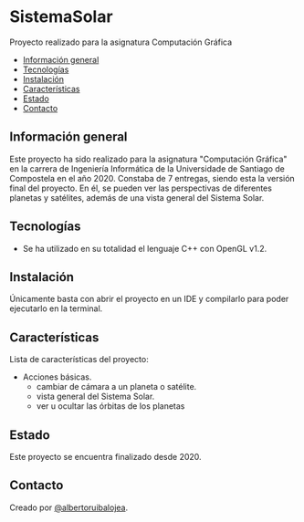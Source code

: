 # SistemaSolar
Proyecto realizado para la asignatura Computación Gráfica

* [Información general](#informacion-general)
* [Tecnologías](#tecnologias)
* [Instalación](#instalacion)
* [Características](#caracteristicas)
* [Estado](#estado)
* [Contacto](#contacto)

## Información general
Este proyecto ha sido realizado para la asignatura "Computación Gráfica" en la carrera de Ingeniería Informática de la Universidade de Santiago de Compostela en el año 2020. Constaba de 7 entregas, siendo esta la versión final del proyecto.
En él, se pueden ver las perspectivas de diferentes planetas y satélites, además de una vista general del Sistema Solar.

## Tecnologías
* Se ha utilizado en su totalidad el lenguaje C++ con OpenGL v1.2.

## Instalación
Únicamente basta con abrir el proyecto en un IDE y compilarlo para poder ejecutarlo en la terminal.

## Características
Lista de características del proyecto:
* Acciones básicas.
  - cambiar de cámara a un planeta o satélite.
  - vista general del Sistema Solar.
  - ver u ocultar las órbitas de los planetas

## Estado
Este proyecto se encuentra finalizado desde 2020.

## Contacto
Creado por [@albertoruibalojea](https://github.com/albertoruibalojea).
